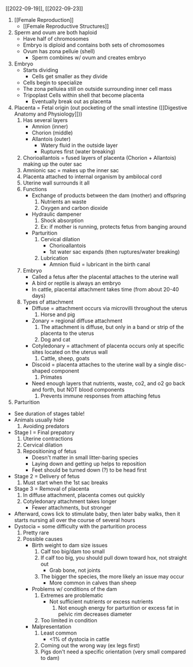 [[2022-09-19]], [[2022-09-23]]

1. [[Female Reproduction]]
	- [[Female Reproductive Structures]]
2. Sperm and ovum are both haploid 
	- Have half of chromosomes
	- Embryo is diploid and contains both sets of chromosomes
	- Ovum has zona pelluie (shell)
		- Sperm combines w/ ovum and creates embryo
3. Embryo
	- Starts dividing 
		- Cells get smaller as they divide 
	- Cells begin to specialize
	- The zona pelluiea still on outside surrounding inner cell mass
	- Tripoplast Cells within shell that become placenta
		- Eventually break out as placenta
4. Placenta = Fetal origin (out pocketing of the small intestine ([[Digestive Anatomy and Physiology]]))
	1. Has several layers
		- Amnion (inner)
		- Chorion (middle)
		- Allantois (outer)
			- Watery fluid in the outside layer
			- Ruptures first (water breaking)
	2. Chorioallantois = fused layers of placenta (Chorion + Allantois) making up the outer sac
	3. Amnionic sac = makes up the inner sac
	5. Placenta attached to internal organism by ambilocal cord
	6. Uterine wall surrounds it all
	7. Functions
		- Exchange of products between the dam (mother) and offspring
			1. Nutrients an waste
			3. Oxygen and carbon dioxide
		- Hydraulic dampener
			1. Shock absorption 
			2. Ex: if mother is running, protects fetus from banging around
		- Parturition 
			1. Cervical dilation
				- Chorioallantois
				- 1st water sac expands (then ruptures/water breaking)
			2. Lubrication
				- Amnion fluid = lubricant in the birth canal
	8. Embryo
		- Called a fetus after the placental attaches to the uterine wall
		- A bird or reptile is always an embryo
		- In cattle, placental attachment takes time (from about 20-40 days)
	9. Types of attachment
		- Diffuse = attachment occurs via microvilli throughout the uterus
			1. Horse and pig
		- Zonary = regional diffuse attachment
			1. The attachment is diffuse, but only in a band or strip of the placenta to the uterus
			2. Dog and cat
		- Cotyledonary = attachment of placenta occurs only at specific sites located on the uterus wall
			1. Cattle, sheep, goats
		- Discoid = placenta attaches to the uterine wall by a single disc-shaped component
			1. Primates
		- Need enough layers that nutrients, waste, co2, and o2 go back and forth, but NOT blood components
			1. Prevents immune responses from attaching fetus
5. Parturition 
- See duration of stages table!
- Animals usually hide
	1. Avoiding predators 
- Stage I = Final prepatory 
	1. Uterine contractions 
	2. Cervical dilation
	3. Repositioning of fetus
		- Doesn't matter in small litter-baring species
		- Laying down and getting up helps to reposition
		- Feet should be turned down (?) to be head first
- Stage 2 = Delivery of fetus
	1. Must start when the 1st sac breaks
- Stage 3 = Removal of placenta
	1. In diffuse attachment, placenta comes out quickly
	2. Cotyledonary attachment takes longer
		- Fewer attachments, but stronger
- Afterward, cows lick to stimulate baby, then later baby walks, then it starts nursing all over the course of several hours
- Dystocia = some difficulty with the parturition process
	1. Pretty rare
	1. Possible causes
		- Birth weight to dam size issues
			1. Calf too big/dam too small
			2. If calf too big, you should pull down toward hox, not straight out
				- Grab bone, not joints
			3. The bigger the species, the more likely an issue may occur
				- More common in calves than sheep
		- Problems w/ conditions of the dam
			1. Extremes are problematic
				- Not sufficient nutrients or excess nutrients
					1. Not enough energy for parturition or excess fat in pelvic rim decreases diameter
			1. Too limited in condition
		- Malpresentation
			1. Least common 
				- <1% of dystocia in cattle
			2. Coming out the wrong way (ex legs first)
			3. Pigs don't need a specific orientation (very small compared to dam)